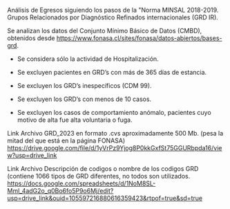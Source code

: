 Análisis de Egresos siguiendo los pasos de la "Norma MINSAL 2018-2019. Grupos Relacionados por Diagnóstico Refinados internacionales (GRD IR).

Se analizan los datos del Conjunto Mínimo Básico de Datos (CMBD), obtenidos desde https://www.fonasa.cl/sites/fonasa/datos-abiertos/bases-grd.

- Se considera sólo la actividad de Hospitalización.

- Se excluyen pacientes en GRD’s con más de 365 días de estancia.

- Se excluyen los GRD’s inespecíficos (CDM 99).

- Se excluyen los GRD’s con menos de 10 casos.

- Se excluyen los casos de comportamiento anómalo, pacientes cuyo motivo de alta fue alta voluntaria o fuga.


Link Archivo GRD_2023 en formato .cvs aproximadamente 500 Mb. (pesa la mitad del que está en la página FONASA) 
https://drive.google.com/file/d/1yVrPz9Yjog8P0kkGxfSt75GGURbpda16/view?usp=drive_link

Link Archivo Descripción de codigos o nombre de los codigos GRD (contiene 1066 tipos de GRD diferentes, no todos son utilizados.
https://docs.google.com/spreadsheets/d/1NoM8SL-Mml_4adG2o_q0Bo6fo5P9o6Mj/edit?usp=drive_link&ouid=105597216880616359423&rtpof=true&sd=true

